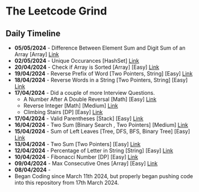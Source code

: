
# The Leetcode Grind

## Daily Timeline
- **05/05/2024** - Difference Between Element Sum and Digit Sum of an Array [Array] [Link](https://leetcode.com/problems/difference-between-element-sum-and-digit-sum-of-an-array/description/)
- **02/05/2024** - Unique Occurances [HashSet] [Link](https://leetcode.com/problems/unique-number-of-occurrences/description/?envType=study-plan-v2&envId=leetcode-75)
- **20/04/2024** - Check if Array is Sorted [Array] [Easy] [Link](https://leetcode.com/problems/check-if-array-is-sorted-and-rotated/description/)
- **19/04/2024** - Reverse Prefix of Word [Two Pointers, String] [Easy] [Link](https://leetcode.com/problems/reverse-prefix-of-word/description/)
- **18/04/2024** - Reverse Words in a String [Two Pointers, String] [Easy] [Link](https://leetcode.com/problems/reverse-words-in-a-string/description/)
- **17/04/2024** - Did a couple of more Interview Questions.
    - A Number After A Double Reversal [Math] [Easy] [Link](https://leetcode.com/problems/a-number-after-a-double-reversal/description/)
    - Reverse Integer [Math] [Medium] [Link](https://leetcode.com/problems/reverse-integer/description/)
    - Climbing Stairs [DP] [Easy] [Link](https://leetcode.com/problems/climbing-stairs/description/) 
- **17/04/2024** - Valid Parentheses [Stack] [Easy] [Link]()
- **16/04/2024** - Two Sum [Binary Search , Two Pointers] [Medium] [Link](https://leetcode.com/problems/two-sum-ii-input-array-is-sorted/description/)
- **15/04/2024** - Sum of Left Leaves [Tree, DFS, BFS, Binary Tree] [Easy] [Link](https://leetcode.com/problems/sum-of-left-leaves/description/)
- **13/04/2024** - Two Sum [Two Pointers] [Easy] [Link](https://leetcode.com/problems/two-sum/description/)
- **12/04/2024** - Percentage of Letter in String [String] [Easy] [Link](https://leetcode.com/problems/percentage-of-letter-in-string/description/)
- **10/04/2024** - Fibonacci Number [DP] [Easy] [Link](https://leetcode.com/problems/fibonacci-number/description/)
- **09/04/2024** - Max Consecutive Ones [Array] [Easy] [Link](https://leetcode.com/problems/max-consecutive-ones/description/)
- **08/04/2024** - 
- Began Coding since March 11th 2024, but properly began pushing code into this repository from 17th March 2024.